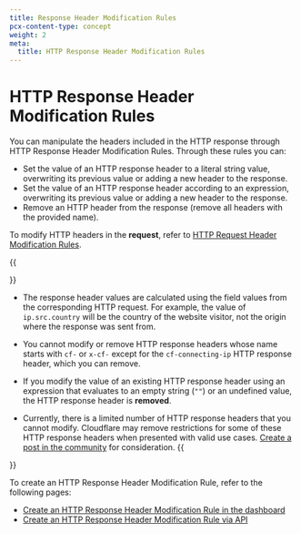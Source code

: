 ```yaml
---
title: Response Header Modification Rules
pcx-content-type: concept
weight: 2
meta:
  title: HTTP Response Header Modification Rules
---
```


# HTTP Response Header Modification Rules

You can manipulate the headers included in the HTTP response through HTTP Response Header Modification Rules. Through these rules you can:

*   Set the value of an HTTP response header to a literal string value, overwriting its previous value or adding a new header to the response.
*   Set the value of an HTTP response header according to an expression, overwriting its previous value or adding a new header to the response.
*   Remove an HTTP header from the response (remove all headers with the provided name).

To modify HTTP headers in the **request**, refer to [HTTP Request Header Modification Rules](/rules/transform/request-header-modification/).

{{<Aside type="warning" header="Important">}}

*   The response header values are calculated using the field values from the corresponding HTTP request. For example, the value of `ip.src.country` will be the country of the website visitor, not the origin where the response was sent from.

*   You cannot modify or remove HTTP response headers whose name starts with `cf-` or `x-cf-` except for the `cf-connecting-ip` HTTP response header, which you can remove.

*   If you modify the value of an existing HTTP response header using an expression that evaluates to an empty string (`""`) or an undefined value, the HTTP response header is **removed**.

*   Currently, there is a limited number of HTTP response headers that you cannot modify. Cloudflare may remove restrictions for some of these HTTP response headers when presented with valid use cases. [Create a post in the community](https://community.cloudflare.com) for consideration.
    {{</Aside>}}

To create an HTTP Response Header Modification Rule, refer to the following pages:

*   [Create an HTTP Response Header Modification Rule in the dashboard](/rules/transform/response-header-modification/create-dashboard/)
*   [Create an HTTP Response Header Modification Rule via API](/rules/transform/response-header-modification/create-api/)
